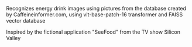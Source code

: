 Recognizes energy drink images using pictures from the database created by Caffeineinformer.com, using vit-base-patch-16 transformer and FAISS vector database

Inspired by the fictional application "SeeFood" from the TV show Silicon Valley
